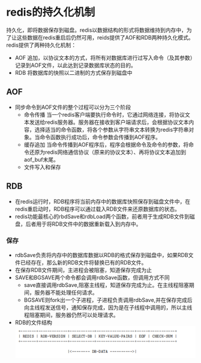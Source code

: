 # redis的持久化机制  
持久化，即将数据保存到磁盘。redis以数据结构的形式将数据维持到内存中，为了让这些数据在redis重启后仍然可用，reids提供了AOF和RDB两种持久化模式。
redis提供了两种持久化机制：   
* AOF  追加，以协议文本的方式，将所有对数据库进行过写入命令（及其参数）记录到AOF文件，以此达到记录数据库状态的目的。    
* RDB  将数据库的快照以二进制的方式保存到磁盘中  

## AOF  
* 同步命令到AOF文件的整个过程可以分为三个阶段  
  * 命令传播  当一个redis客户端要执行命令时，它通过网络连接，将协议文本发送给redis服务器。服务器在接收到客户端请求后，会根据协议文本内容，选择适当的命令函数，将各个参数从字符串文本转换为redis字符串对象。当命令函数执行成功后，命令参数会传播到AOF程序。
  * 缓存追加  当命令传播到AOF程序后，程序会根据命令及命令的参数，将命令还原为redis网络通信协议（原来的协议文本）、再将协议文本追加到aof_buf末尾。  
  * 文件写入和保存  

## RDB  
* 在redis运行时，RDB程序将当前内存中的数据库快照保存到磁盘文件中，在redis重启动时，RDB程序可以通过载入RDB文件来还原数据库的状态。 
* redis功能最核心的rbdSave和rdbLoad两个函数，前者用于生成RDB文件到磁盘，后者用于将RDB文件中的数据重新载入到内存中。
### 保存
 * rdbSave负责将内存中的数据库数据以RDB的格式保存到磁盘中，如果RDB文件已经存在，那么新的RDB文件将替换已有的RDB文件。
 * 在保存RDB文件期间，主进程会被阻塞，知道保存完成为止  
 * SAVE和BGSAVE两个命令都会调用rdbSave函数，但调用方式不同
   * save直接调用rdbSave,阻塞主线程，知道保存完成为止。在主线程阻塞期间，服务器不能处理任何请求。 
   * BGSAVE则fork出一个子进程，子进程负责调用rdbSave,并在保存完成后向主线程发送信号，通知保存完成，因为是在子线程中调用的，所以主线程阻塞期间，服务器仍然可以处理请求。
 * RDB的文件结构  
  ![](https://github.com/FantasmYi/CodeMonkeyNote/blob/master/image/RDB.png)

  
